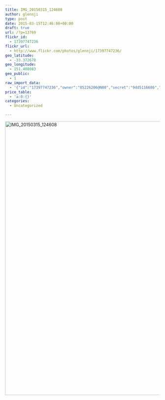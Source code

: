 ```yaml
---
title: IMG_20150315_124608
author: glennji
type: post
date: 2015-03-15T12:46:08+00:00
draft: true
url: /?p=13769
flickr_id:
  - 17397747236
flickr_url:
  - http://www.flickr.com/photos/glennji/17397747236/
geo_latitude:
  - -33.372678
geo_longitude:
  - 151.488083
geo_public:
  - 1
raw_import_data:
  - '{"id":"17397747236","owner":"85226206@N00","secret":"9dd5116686","server":"7758","farm":8,"title":"IMG_20150315_124608","ispublic":0,"isfriend":0,"isfamily":0,"description":{"_content":""},"dateupload":"1431088075","lastupdate":"1431088085","datetaken":"2015-03-15 12:46:08","datetakengranularity":"0","datetakenunknown":"0","ownername":"glennji","tags":"","machine_tags":"","originalsecret":"a35a2868ae","originalformat":"jpg","latitude":"-33.372678","longitude":"151.488083","accuracy":"16","context":0,"place_id":"kqf7_PVTWryAwgzc2w","woeid":"28645358","geo_is_family":0,"geo_is_friend":0,"geo_is_contact":0,"geo_is_public":0,"media":"photo","media_status":"ready","url_o":"https://farm8.staticflickr.com/7758/17397747236_a35a2868ae_o.jpg","height_o":"4208","width_o":"3120"}'
price_table:
  - 'a:0:{}'
categories:
  - Uncategorized

---
```

<p class="flickr-image">
  <a href="http://www.flickr.com/photos/glennji/17397747236/" class="flickr-link"><img src="/wp-content/uploads/2015/03/17397747236_a35a2868ae_o-759x1024.jpg" width="660" height="890" alt="IMG_20150315_124608" class="keyring-img" /></a>
</p>
